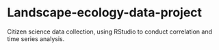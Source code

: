 # Landscape-ecology-data-project
Citizen science data collection, using RStudio to conduct correlation and time series analysis.
